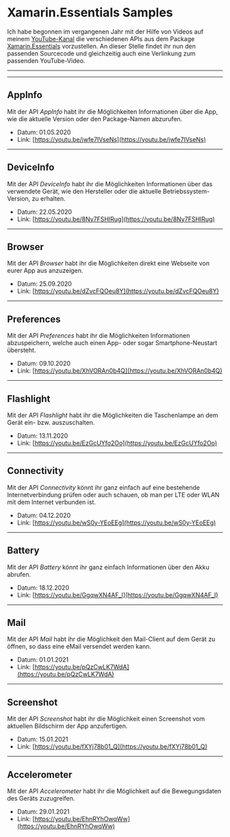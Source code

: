 # Xamarin.Essentials Samples

Ich habe begonnen im vergangenen Jahr mit der Hilfe von Videos auf meinem [YouTube-Kanal](https://www.youtube.com/channel/UCWnHBYI_D5RCbZrMWd5rkMw) die verschiedenen APIs aus dem Package [Xamarin.Essentials](https://docs.microsoft.com/en-us/xamarin/essentials/) vorzustellen. An dieser Stelle findet ihr nun den passenden Sourcecode und gleichzeitig auch eine Verlinkung zum passenden YouTube-Video.

---
---

## AppInfo

Mit der API *AppInfo* habt ihr die Möglichkeiten Informationen über die App, wie die aktuelle Version oder den Package-Namen abzurufen.

- Datum: 01.05.2020
- Link: [https://youtu.be/jwfe7IVseNs](https://youtu.be/jwfe7IVseNs)

---

## DeviceInfo

Mit der API *DeviceInfo* habt ihr die Möglichkeiten Informationen über das verwendete Gerät, wie den Hersteller oder die aktuelle Betriebssystem-Version, zu erhalten.

- Datum: 22.05.2020
- Link: [https://youtu.be/8Ny7FSHIRug](https://youtu.be/8Ny7FSHIRug)

---

## Browser

Mit der API *Browser* habt ihr die Möglichkeiten direkt eine Webseite von eurer App aus anzuzeigen.

- Datum: 25.09.2020
- Link: [https://youtu.be/dZvcFQOeu8Y](https://youtu.be/dZvcFQOeu8Y)

---

## Preferences

Mit der API *Preferences* habt ihr die Möglichkeiten Informationen abzuspeichern, welche auch einen App- oder sogar Smartphone-Neustart übersteht.

- Datum: 09.10.2020
- Link: [https://youtu.be/XhVORAn0b4Q](https://youtu.be/XhVORAn0b4Q)

---

## Flashlight

Mit der API *Flashlight* habt ihr die Möglichkeiten die Taschenlampe an dem Gerät ein- bzw. auszuschalten.

- Datum: 13.11.2020
- Link: [https://youtu.be/EzGcUYfo2Oo](https://youtu.be/EzGcUYfo2Oo)

---

## Connectivity

Mit der API *Connectivity* könnt ihr ganz einfach auf eine bestehende Internetverbindung prüfen oder auch schauen, ob man per LTE oder WLAN mit dem Internet verbunden ist.

- Datum: 04.12.2020
- Link: [https://youtu.be/wS0y-YEoEEg](https://youtu.be/wS0y-YEoEEg)

---

## Battery

Mit der API *Battery* könnt ihr ganz einfach Informationen über den Akku abrufen.

- Datum: 18.12.2020
- Link: [https://youtu.be/GgqwXN4AF_I](https://youtu.be/GgqwXN4AF_I)

---

## Mail

Mit der API *Mail* habt ihr die Möglichkeit den Mail-Client auf dem Gerät zu öffnen, so dass eine eMail versendet werden kann.

- Datum: 01.01.2021
- Link: [https://youtu.be/pQzCwLK7WdA](https://youtu.be/pQzCwLK7WdA)

---

## Screenshot

Mit der API *Screenshot* habt ihr die Möglichkeit einen Screenshot vom aktuellen Bildschirm der App anzufertigen.

- Datum: 15.01.2021
- Link: [https://youtu.be/fXYj78b01_Q](https://youtu.be/fXYj78b01_Q)

---

## Accelerometer

Mit der API *Accelerometer* habt ihr die Möglichkeit auf die Bewegungsdaten des Geräts zuzugreifen.

- Datum: 29.01.2021
- Link: [https://youtu.be/EhnRYhOwqWw](https://youtu.be/EhnRYhOwqWw)
